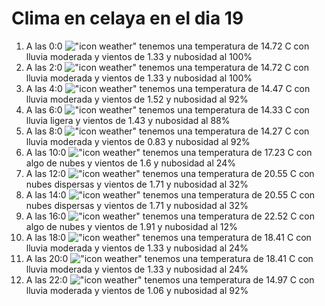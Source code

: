 # Clima en celaya en el dia 19

1. A las 0:0 !["icon weather"](http://openweathermap.org/img/w/10n.png) tenemos una temperatura de 14.72 C con lluvia moderada y  vientos de 1.33 y nubosidad al 100%
1. A las 2:0 !["icon weather"](http://openweathermap.org/img/w/10n.png) tenemos una temperatura de 14.72 C con lluvia moderada y  vientos de 1.33 y nubosidad al 100%
1. A las 4:0 !["icon weather"](http://openweathermap.org/img/w/10n.png) tenemos una temperatura de 14.47 C con lluvia moderada y  vientos de 1.52 y nubosidad al 92%
1. A las 6:0 !["icon weather"](http://openweathermap.org/img/w/10n.png) tenemos una temperatura de 14.33 C con lluvia ligera y  vientos de 1.43 y nubosidad al 88%
1. A las 8:0 !["icon weather"](http://openweathermap.org/img/w/10d.png) tenemos una temperatura de 14.27 C con lluvia moderada y  vientos de 0.83 y nubosidad al 92%
1. A las 10:0 !["icon weather"](http://openweathermap.org/img/w/02d.png) tenemos una temperatura de 17.23 C con algo de nubes y  vientos de 1.6 y nubosidad al 24%
1. A las 12:0 !["icon weather"](http://openweathermap.org/img/w/03d.png) tenemos una temperatura de 20.55 C con nubes dispersas y  vientos de 1.71 y nubosidad al 32%
1. A las 14:0 !["icon weather"](http://openweathermap.org/img/w/03d.png) tenemos una temperatura de 20.55 C con nubes dispersas y  vientos de 1.71 y nubosidad al 32%
1. A las 16:0 !["icon weather"](http://openweathermap.org/img/w/02d.png) tenemos una temperatura de 22.52 C con algo de nubes y  vientos de 1.91 y nubosidad al 12%
1. A las 18:0 !["icon weather"](http://openweathermap.org/img/w/10d.png) tenemos una temperatura de 18.41 C con lluvia moderada y  vientos de 1.33 y nubosidad al 24%
1. A las 20:0 !["icon weather"](http://openweathermap.org/img/w/10n.png) tenemos una temperatura de 18.41 C con lluvia moderada y  vientos de 1.33 y nubosidad al 24%
1. A las 22:0 !["icon weather"](http://openweathermap.org/img/w/10n.png) tenemos una temperatura de 14.97 C con lluvia moderada y  vientos de 1.06 y nubosidad al 92%
